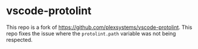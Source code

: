 # vscode-protolint

This repo is a fork of https://github.com/plexsystems/vscode-protolint. This repo fixes the issue where the `protolint.path` variable was not being respected.
